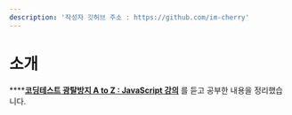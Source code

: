 ```yaml
---
description: '작성자 깃허브 주소 : https://github.com/im-cherry'
---
```


# 소개

****[**코딩테스트 광탈방지 A to Z : JavaScript 강의**](https://programmers.co.kr/learn/courses/13213) 를 듣고 공부한 내용을 정리했습니다.       &#x20;
